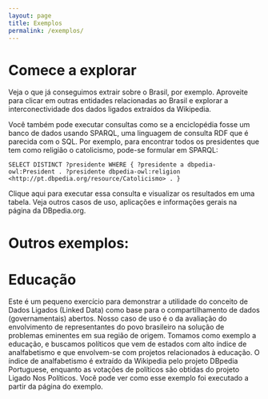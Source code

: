 ```yaml
---
layout: page
title: Exemplos
permalink: /exemplos/
---
```


# Comece a explorar
Veja o que já conseguimos extrair sobre o Brasil, por exemplo. Aproveite para clicar em outras entidades relacionadas ao Brasil e explorar a interconectividade dos dados ligados extraídos da Wikipedia.

Você também pode executar consultas como se a enciclopédia fosse um banco de dados usando SPARQL, uma linguagem de consulta RDF que é parecida com o SQL. Por exemplo, para encontrar todos os presidentes que tem como religião o catolicismo, pode-se formular em SPARQL:

`SELECT DISTINCT ?presidente WHERE {
  ?presidente a dbpedia-owl:President .
  ?presidente dbpedia-owl:religion <http://pt.dbpedia.org/resource/Catolicismo> .
}`
	
Clique aqui para executar essa consulta e visualizar os resultados em uma tabela. Veja outros casos de uso, aplicações e informações gerais na página da DBpedia.org.

# Outros exemplos:

# Educação

Este é um pequeno exercício para demonstrar a utilidade do conceito de Dados Ligados (Linked Data) como base para o compartilhamento de dados (governamentais) abertos. 
Nosso caso de uso é o da avaliação do envolvimento de representantes do povo brasileiro na solução de problemas eminentes em sua região de origem. Tomamos como exemplo a educação, e buscamos políticos que vem de estados com alto índice de analfabetismo e que envolvem-se com projetos relacionados à educação. O índice de analfabetismo é extraído da Wikipedia pelo projeto DBpedia Portuguese, enquanto as votações de políticos são obtidas do projeto Ligado Nos Políticos. Você pode ver como esse exemplo foi executado a partir da página do exemplo.
